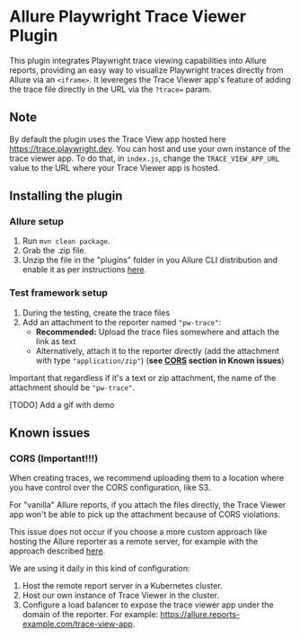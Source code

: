 # Allure Playwright Trace Viewer Plugin

This plugin integrates Playwright trace viewing capabilities into Allure reports, providing an easy way to visualize Playwright traces directly from Allure via an `<iframe>`.
It levereges the Trace Viewer app's feature of adding the trace file directly in the URL via the `?trace=` param. 

## Note
By default the plugin uses the Trace View app hosted here https://trace.playwright.dev. You can host and use your own instance of the trace viewer app. To do that, in `index.js`, change the `TRACE_VIEW_APP_URL` value to the URL where your Trace Viewer app is hosted.


## Installing the plugin

### Allure setup
1) Run `mvn clean package`.
2) Grab the .zip file.
3) Unzip the file in the "plugins" folder in you Allure CLI distribution and enable it as per instructions [here](https://github.com/allure-framework/allure-docs/blob/main/content/plugins/overview.md#step-8-enabling-a-plugin).


### Test framework setup
1) During the testing, create the trace files
2) Add an attachment to the reporter named `"pw-trace"`:
    * **Recommended:** Upload the trace files somewhere and attach the link as text 
    * Alternatively, attach it to the reporter directly (add the attachment with type `"application/zip"`) (**see [CORS](#CORS) section in Known issues**)

Important that regardless if it's a text or zip attachment, the name of the attachment should be `"pw-trace"`.

[TODO] Add a gif with demo

## Known issues
### CORS (Important!!!)
When creating traces, we recommend uploading them to a location where you have control over the CORS configuration, like S3.

For "vanilla" Allure reports, if you attach the files directly, the Trace Viewer app won't be able to pick up the attachment because of CORS violations. 

This issue does not occur if you choose a more custom approach like hosting the Allure reporter as a remote server, for example with the approach described [here](https://github.com/fescobar/allure-docker-service).

We are using it daily in this kind of configuration:
1) Host the remote report server in a Kubernetes cluster.
2) Host our own instance of Trace Viewer in the cluster.
3) Configure a load balancer to expose the trace viewer app under the domain of the reporter. For example: https://allure.reports-example.com/trace-view-app.